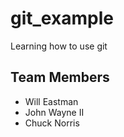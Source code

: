 # git_example
Learning how to use git


## Team Members

* Will Eastman
* John Wayne II
* Chuck Norris
